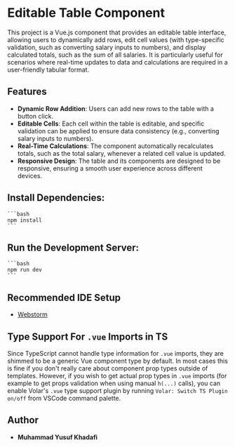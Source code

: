 # Editable Table Component
This project is a Vue.js component that provides an editable table interface, allowing users to dynamically add rows, edit cell values (with type-specific validation, such as converting salary inputs to numbers), and display calculated totals, such as the sum of all salaries. It is particularly useful for scenarios where real-time updates to data and calculations are required in a user-friendly tabular format.

## Features
- **Dynamic Row Addition**: Users can add new rows to the table with a button click.
- **Editable Cells**: Each cell within the table is editable, and specific validation can be applied to ensure data consistency (e.g., converting salary inputs to numbers).
- **Real-Time Calculations**: The component automatically recalculates totals, such as the total salary, whenever a related cell value is updated.
- **Responsive Design**: The table and its components are designed to be responsive, ensuring a smooth user experience across different devices.

## Install Dependencies:
    ```bash
    npm install
    ```

## Run the Development Server:
    ```bash
    npm run dev
    ```

## Recommended IDE Setup

- [Webstorm](https://www.jetbrains.com/webstorm/)

## Type Support For `.vue` Imports in TS

Since TypeScript cannot handle type information for `.vue` imports, they are shimmed to be a generic Vue component type by default. In most cases this is fine if you don't really care about component prop types outside of templates. However, if you wish to get actual prop types in `.vue` imports (for example to get props validation when using manual `h(...)` calls), you can enable Volar's `.vue` type support plugin by running `Volar: Switch TS Plugin on/off` from VSCode command palette.

## Author
- **Muhammad Yusuf Khadafi**
